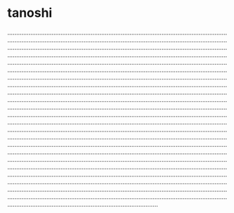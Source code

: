 # tanoshi

.........................................................................................................................................................................................................................................................................................................................................................................................................................................................................................................................................................................................................................................................................................................................................................................................................................................................................................................................................................................................................................................................................................................................................................................................................................................................................................................................................................................................................................................................................................................................................................................................................................................................................................................................................................................................................................................................................................................................................................................................................................................................................................................................................................................................................................................................................................................................................................................................................................................................................................................................................................................................................................................................................................................................................................................................................................................................................................................................................................................................................................................................